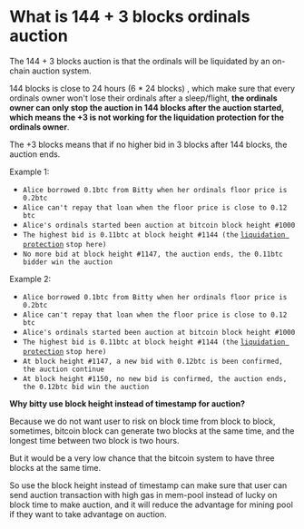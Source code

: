 # What is 144 + 3 blocks ordinals auction

The 144 + 3 blocks auction is that the ordinals will be liquidated by an on-chain auction system.

144 blocks is close to 24 hours (6 \* 24 blocks) , which make sure that every ordinals owner won't lose their ordinals after a sleep/flight, **the ordinals owner can only stop the auction in 144 blocks after the auction started, which means the +3 is not working for the liquidation protection for the ordinals owner**.

The +3 blocks means that if no higher bid in 3 blocks after 144 blocks, the auction ends.

Example 1:

* `Alice borrowed 0.1btc from Bitty when her ordinals floor price is 0.2btc`
* `Alice can't repay that loan when the floor price is close to 0.12 btc`
* `Alice's ordinals started been auction at bitcoin block height #1000`
* `The highest bid is 0.11btc at block height #1144 (the` [`liquidation protection`](../introduction/pros-for-borrower/liquidation-protection.md) `stop here)`
* `No more bid at block height #1147, the auction ends, the 0.11btc bidder win the auction`

Example 2:

* `Alice borrowed 0.1btc from Bitty when her ordinals floor price is 0.2btc`
* `Alice can't repay that loan when the floor price is close to 0.12 btc`
* `Alice's ordinals started been auction at bitcoin block height #1000`
* `The highest bid is 0.11btc at block height #1144 (the` [`liquidation protection`](../introduction/pros-for-borrower/liquidation-protection.md) `stop here)`
* `At block height #1147, a new bid with 0.12btc is been confirmed, the auction continue`
* `At block height #1150, no new bid is confirmed, the auction ends, the 0.12btc bid win the auction`



**Why bitty use block height instead of timestamp for auction?**&#x20;

Because we do not want user to risk on block time from block to block, sometimes, bitcoin block can generate two blocks at the same time, and the longest time between two block is two hours.

But it would be a very low chance that the bitcoin system to have three blocks at the same time.

So use the block height instead of timestamp can make sure that user can send auction transaction with high gas in mem-pool instead of lucky on block time to make auction, and it will reduce the advantage for mining pool if they want to take advantage on auction.
